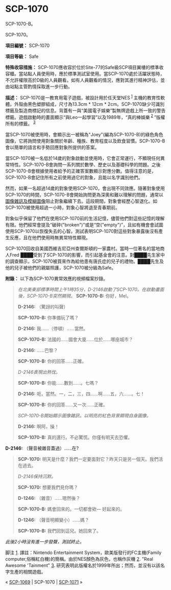 # SCP-1070
                        




SCP-1070-B。





SCP-1070。



**項目編號：** SCP-1070

**項目等級：** Safe

**特殊收容措施：** SCP-1070應收容於位於Site-77的Safe級SCP項目翼樓的標準收容櫃。當站點人員使用時，應於標準測試室使用。當SCP-1070處於活躍狀態時，不允許權限高於D級的人員觀看。如有人員觀看的情況，應對其進行精神評估，並由站點主管酌情採取進一步行動。

**描述：** SCP-1070是一教育用電子遊戲，被設計用於任天堂NES<sup class='footnoteref'>
 <a shape='rect' class='footnoteref' id='footnoteref-1' href='javascript:;' onclick='WIKIDOT.page.utils.scrollToReference(&apos;footnote-1&apos;)'>1</a>
</sup>主機的教育性軟體。外殼由黑色塑膠組成，尺寸為13.3cm * 12cm * 2cm。SCP-1070缺少可識別標籤及製造商標記的信息。背蓋有一與“美國電子娛樂”製無牌遊戲上所一致的警告標籤。遊戲啟動時的畫面顯示“與Leo一起學習”以及1989年，“真的棒娛樂<sup class='footnoteref'>
 <a shape='rect' class='footnoteref' id='footnoteref-2' href='javascript:;' onclick='WIKIDOT.page.utils.scrollToReference(&apos;footnote-2&apos;)'>2</a>
</sup>”版權所有的標籤。<sup class='footnoteref'>
 <a shape='rect' class='footnoteref' id='footnoteref-3' href='javascript:;' onclick='WIKIDOT.page.utils.scrollToReference(&apos;footnote-3&apos;)'>3</a>
</sup>

當SCP-1070被使用時，會顯示出一被稱為"Joey"(編為SCP-1070-B)的綠色角色圖像，它將詢問使用對象關於年齡、種族、教育程度以及飲食習慣。SCP-1070-B會以簡單的語言和手勢回應對象所提供的答案。

當SCP-1070被一名低於14歲的對象啟動並使用時，它會正常運行，不顯現任何異常特性。SCP-1070-B會詢問一系列關於數學、歷史以及基礎科學的問題。之後SCP-1070-B會根據使用者給予的正確答案數顯示對應分數。值得注意的是，SCP-1070-B會記住所有之前使用過它的對象，且能以名字識別他們。

然而，如果一名超過14歲的對象使用SCP-1070，會出現不同效應。隨著對象使用SCP-1070的時間，SCP-1070-B會開始詢問更為深奧和難以理解的問題，通常以[圖像雜訊及模糊圖像](/scp-2600)阻止對象繼續下去。這段期間，對象會經歷心智退化。如SCP-1070被使用超過一小時，對象心智將退至青春期前。

對象似乎保留了他們在使用SCP-1070前的生活記憶，儘管他們對這些記憶的理解有限。他們經常會提及“破碎("broken")”或是“空("empty")”，且如有機會會試圖使用SCP-1070以恢復失去的心智。測試表明SCP-1070對這些對象暴露後沒有產生反應，且在他們使用時無異常特性顯現。

SCP-1070回收自美國西維吉尼亞州查爾斯頓的一家農村。當時一位著名的當地商人Fred ████受到了SCP-1070的影響，而引起基金會的注意。對████先生家中的調查顯示，SCP-1070被買來作為給他患有唐氏症的兒子的禮物。████先生及他的兒子被他們的親屬照護，SCP-1070被分級為Safe。

**附錄：** 以下為SCP-1070異常效應的視頻檔案抄錄。


> *在北美東部標準時間上午1時35分，D-2146啟動了SCP-1070。在啟動畫面後，SCP-1070-B突然顯現。* 
**SCP-1070-B:**  你好，Mel。
> 
> **D-2146:**  （驚訝的叫聲）
> 
> **SCP-1070-B:**  你準備玩了嗎？
> 
> **D-2146:**  我……（停頓）……當然。
> 
> **SCP-1070-B:**  法國的……國會大廈……位於……哪座城市？
> 
> **D-2146:**  ……巴黎？
> 
> **SCP-1070-B:**  你的回答……正確。
> 
> *D-2146表現出熱忱。* 
> 
> **SCP-1070-B:**  你能……數到……。七嗎？
> 
> **D-2146:**  呃，當然。一，二，三，四……啊……五，六……。七！
> 
> **SCP-1070-B:**  你的回答……又一次……正確。
> 
> *SCP-1070-B開始顯示圖像雜訊，以明亮的紅色背景顯現自身圖像。* 
> 
> **D-2146:**  啊阿，操！
> 
> **SCP-1070-B:**  真的還行。不必驚慌。你僅有明天去恐懼。

**D-2146:**  （聲音被雜音蓋過）……在?
> 
> **SCP-1070:**  明天是什麼？我們一定要面對它？昨天只是另一個天。我們活在過去。
> 
> *D-2146保持沉默。* 
> 
> **SCP-1070:**  想要我們見你嗎？
> 
> **D-1246:**  （雜音）……嗯然後？
> 
> **SCP-1070-B:**  媽會回來的。一切都會欸— 好起來的。
> 
> **D-1246:**  （聲音明顯變小）……媽？
> 
> **SCP-1070-B:**  我們回到這兒。她回來了。
> 

*此後2小時沒有進一步發聲，測試終止。* 


脚注
<a shape='rect' href='javascript:;' onclick='WIKIDOT.page.utils.scrollToReference(&apos;footnoteref-1&apos;)'>1</a>. 譯註：Nintendo Entertainment System，歐美版發行的FC主機(Family computer,俗稱紅白機)的簡稱。由於NES顏色為灰色，也稱作灰機
<a shape='rect' href='javascript:;' onclick='WIKIDOT.page.utils.scrollToReference(&apos;footnoteref-2&apos;)'>2</a>. "Real Awesome 'Tainment"
<a shape='rect' href='javascript:;' onclick='WIKIDOT.page.utils.scrollToReference(&apos;footnoteref-3&apos;)'>3</a>. 研究表明此版權名於1999年所出；然而，並沒有以該名字生產的相關遊戲。



« [SCP-1069](/scp-1069) | SCP-1070 | [SCP-1071](/scp-1071) »





                    